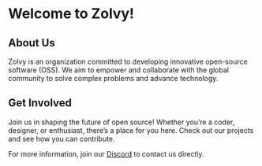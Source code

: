 # **Welcome to Zolvy!**

## **About Us**

Zolvy is an organization committed to developing innovative open-source software (OSS). We aim to empower and collaborate with the global community to solve complex problems and advance technology.

## **Get Involved**

Join us in shaping the future of open source! Whether you’re a coder, designer, or enthusiast, there’s a place for you here. Check out our projects and see how you can contribute.

For more information, join our [Discord](https://discord.gg/D4eaUKTJ5X) to contact us directly.
